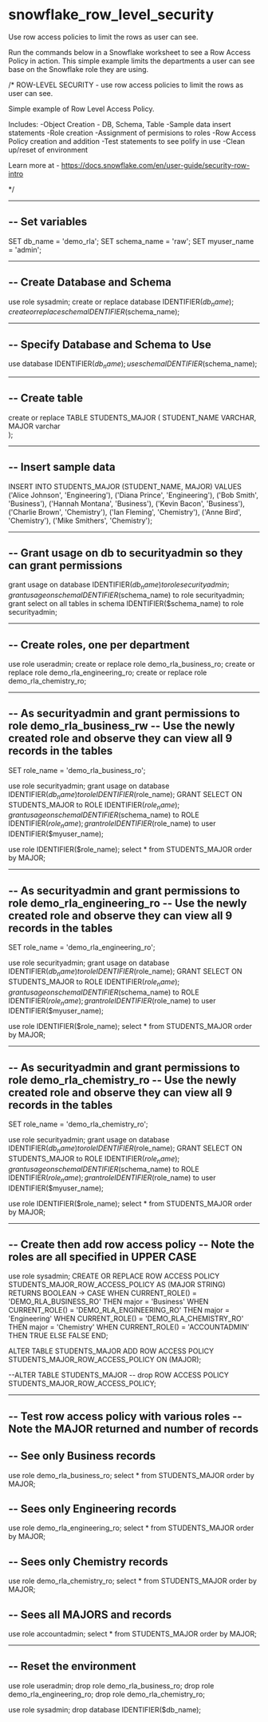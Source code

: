 # snowflake_row_level_security
Use row access policies to limit the rows as user can see.

Run the commands below in a Snowflake worksheet to see a Row Access Policy in action.
This simple example limits the departments a user can see base on the Snowflake role they are using.


/*
ROW-LEVEL SECURITY - use row access policies to limit the rows as user can see.

Simple example of Row Level Access Policy.

Includes:
-Object Creation - DB, Schema, Table
-Sample data insert statements
-Role creation
-Assignment of permisions to roles
-Row Access Policy creation and addition
-Test statements to see polify in use
-Clean up/reset of environment

Learn more at - https://docs.snowflake.com/en/user-guide/security-row-intro

*/



---------------------------------
-- Set variables
---------------------------------
SET db_name = 'demo_rla';
SET schema_name = 'raw';
SET myuser_name = 'admin';


---------------------------------
-- Create Database and Schema
---------------------------------
use role sysadmin;
create or replace database IDENTIFIER($db_name);
create or replace schema IDENTIFIER($schema_name);


--------------------------------------
-- Specify Database and Schema to Use
--------------------------------------
use database IDENTIFIER($db_name);
use schema IDENTIFIER($schema_name);


---------------------------------
-- Create table
---------------------------------
create or replace TABLE STUDENTS_MAJOR (
	STUDENT_NAME VARCHAR,
    MAJOR varchar	
);


---------------------------------
-- Insert sample data
---------------------------------
INSERT INTO STUDENTS_MAJOR (STUDENT_NAME, MAJOR) VALUES
('Alice Johnson', 'Engineering'),
('Diana Prince', 'Engineering'),
('Bob Smith', 'Business'),
('Hannah Montana', 'Business'),
('Kevin Bacon', 'Business'),
('Charlie Brown', 'Chemistry'),
('Ian Fleming', 'Chemistry'),
('Anne Bird', 'Chemistry'),
('Mike Smithers', 'Chemistry');


--------------------------------------------------------------------
-- Grant usage on db to securityadmin so they can grant permissions
--------------------------------------------------------------------
grant usage on database IDENTIFIER($db_name) to role securityadmin;
grant usage on schema IDENTIFIER($schema_name) to role securityadmin;
grant select on all tables in schema IDENTIFIER($schema_name) to role securityadmin;


-----------------------------------
-- Create roles, one per department
-----------------------------------
use role useradmin;
create or replace role demo_rla_business_ro;
create or replace role demo_rla_engineering_ro;
create or replace role demo_rla_chemistry_ro;


------------------------------------------------------------------------------------
-- As securityadmin and grant permissions to role demo_rla_business_rw
-- Use the newly created role and observe they can view all 9 records in the tables
------------------------------------------------------------------------------------
SET role_name = 'demo_rla_business_ro';

use role securityadmin;
grant usage on database IDENTIFIER($db_name) to role IDENTIFIER($role_name);
GRANT SELECT ON  STUDENTS_MAJOR  to ROLE IDENTIFIER($role_name);
grant usage on schema IDENTIFIER($schema_name) to ROLE IDENTIFIER($role_name);
grant role IDENTIFIER($role_name) to user IDENTIFIER($myuser_name);

use role IDENTIFIER($role_name);
select * from STUDENTS_MAJOR order by MAJOR;


------------------------------------------------------------------------------------
-- As securityadmin and grant permissions to role demo_rla_engineering_ro
-- Use the newly created role and observe they can view all 9 records in the tables
------------------------------------------------------------------------------------
SET role_name = 'demo_rla_engineering_ro';

use role securityadmin;
grant usage on database IDENTIFIER($db_name) to role IDENTIFIER($role_name);
GRANT SELECT ON  STUDENTS_MAJOR  to ROLE IDENTIFIER($role_name);
grant usage on schema IDENTIFIER($schema_name) to ROLE IDENTIFIER($role_name);
grant role IDENTIFIER($role_name) to user IDENTIFIER($myuser_name);

use role IDENTIFIER($role_name);
select * from STUDENTS_MAJOR order by MAJOR;



------------------------------------------------------------------------------------
-- As securityadmin and grant permissions to role demo_rla_chemistry_ro
-- Use the newly created role and observe they can view all 9 records in the tables
------------------------------------------------------------------------------------
SET role_name = 'demo_rla_chemistry_ro';

use role securityadmin;
grant usage on database IDENTIFIER($db_name) to role IDENTIFIER($role_name);
GRANT SELECT ON  STUDENTS_MAJOR  to ROLE IDENTIFIER($role_name);
grant usage on schema IDENTIFIER($schema_name) to ROLE IDENTIFIER($role_name);
grant role IDENTIFIER($role_name) to user IDENTIFIER($myuser_name);

use role IDENTIFIER($role_name);
select * from STUDENTS_MAJOR order by MAJOR;
 
  
------------------------------------------------
-- Create then add row access policy
-- Note the roles are all specified in UPPER CASE
------------------------------------------------
use role sysadmin;
CREATE OR REPLACE ROW ACCESS POLICY STUDENTS_MAJOR_ROW_ACCESS_POLICY
AS (MAJOR STRING) RETURNS BOOLEAN ->
CASE
    WHEN CURRENT_ROLE() = 'DEMO_RLA_BUSINESS_RO' THEN major = 'Business'
    WHEN CURRENT_ROLE() = 'DEMO_RLA_ENGINEERING_RO' THEN major = 'Engineering'
    WHEN CURRENT_ROLE() = 'DEMO_RLA_CHEMISTRY_RO' THEN major = 'Chemistry'
    WHEN CURRENT_ROLE() = 'ACCOUNTADMIN' THEN TRUE
    ELSE FALSE
END;


ALTER TABLE STUDENTS_MAJOR
ADD ROW ACCESS POLICY STUDENTS_MAJOR_ROW_ACCESS_POLICY ON (MAJOR);

--ALTER TABLE STUDENTS_MAJOR
-- drop ROW ACCESS POLICY STUDENTS_MAJOR_ROW_ACCESS_POLICY;


------------------------------------------------
-- Test row access policy with various roles
-- Note the MAJOR returned and number of records
------------------------------------------------

--  See only Business records
------------------------------
use role demo_rla_business_ro;
select * from STUDENTS_MAJOR order by MAJOR;

--  Sees only Engineering records 
--------------------------------
use role demo_rla_engineering_ro;
select * from STUDENTS_MAJOR order by MAJOR;

--  Sees only Chemistry records
-------------------------------
use role demo_rla_chemistry_ro;
select * from STUDENTS_MAJOR order by MAJOR;

--  Sees all MAJORS and records
-------------------------------
use role accountadmin;
select * from STUDENTS_MAJOR order by MAJOR;


------------------------------------------------
-- Reset the environment
------------------------------------------------

use role useradmin;
drop role demo_rla_business_ro;
drop role demo_rla_engineering_ro;
drop role demo_rla_chemistry_ro;

use role sysadmin;
drop database IDENTIFIER($db_name);


